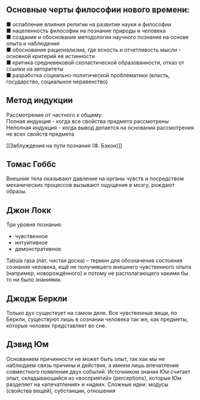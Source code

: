 ## Основные черты философии нового времени:

■ ослабление влияния религии на развитие науки и философии  
■ нацеленность философии на познание природы и человека  
■ создание и обоснование методологии научного познания на основе опыта и наблюдения  
■ обоснование рационализма, где ясность и отчетливость мысли - основной критерий ее истинности  
■ критика средневековой схоластической образованности, отказ от ссылки на авторитеты  
■ разработка социально-политической проблематики (власть, государство, социальное неравенство)

## Метод индукции

Рассмотрение от частного к общему.  
Полная индукция - когда все свойства предмета рассмотрены  
Неполная индукция - когда вывод делается на основании рассмотрения не всех свойств предмета

[[Заблуждения на пути познания (Ф. Бэкон)]]

## Томас Гоббс
Внешние тела оказывают давление на органы чувств и по­средством механических процессов вызывают ощущения в мозгу, рождают образы.

## Джон Локк
Три уровня познания:
* чувственное
* интуитивное 
* демонстративное

Tabula rasa (лат. чистая доска) – термин для обозначения состояния сознания человека, ещё не получившего внешнего чувственного опыта (например, новорождённого) и потому не располагающего какими бы то ни было знаниями.

## Джодж Беркли 
Только дух существует на самом деле. Все чувственные вещи, по Беркли, существуют лишь в сознании человека так же, как предметы, которые человек представляет во сне.

## Дэвид Юм
Основанием причинности не может быть опыт, так как мы не наблюдаем связь причины и действия, а имеем лишь впечатления совместного появления двух событий. Источником знания Юм считает опыт, складывающийся из «восприятий» (perceptions), которые Юм разделяет на «впечатления» и «идеи».
Сложные идеи: модусы (свойства вещей), субстанции, отношения



